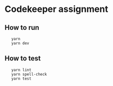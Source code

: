 # Codekeeper assignment

## How to run
```
   yarn
   yarn dev
```

## How to test
```
   yarn lint
   yarn spell-check
   yarn test
```